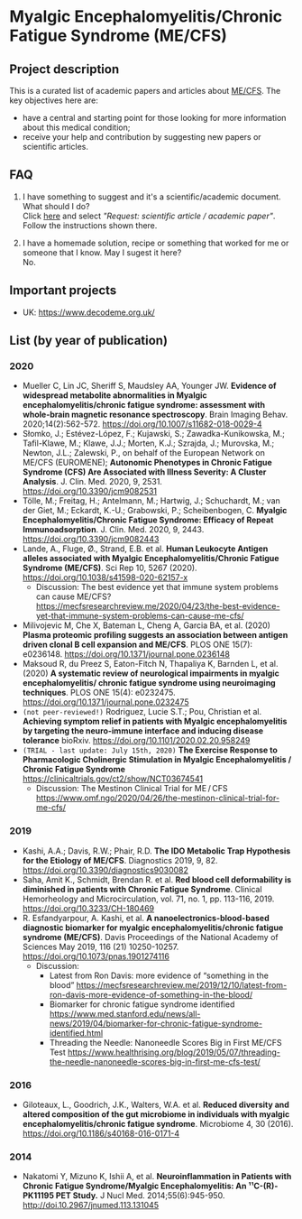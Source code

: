 # Myalgic Encephalomyelitis/Chronic Fatigue Syndrome (ME/CFS)


## Project description

This is a curated list of academic papers and articles about [ME/CFS](https://en.wikipedia.org/wiki/Chronic_fatigue_syndrome). The key objectives here are:
- have a central and starting point for those looking for more information about this medical condition;
- receive your help and contribution by suggesting new papers or scientific articles.


## FAQ

1. I have something to suggest and it's a scientific/academic document. What should I do? \
Click [here](https://github.com/fmachado/me-cfs/issues/new/choose) and select _"Request: scientific article / academic paper"_. Follow the instructions shown there.


2. I have a homemade solution, recipe or something that worked for me or someone that I know. May I sugest it here? \
No.


## Important projects

- UK: https://www.decodeme.org.uk/


## List (by year of publication)

### 2020
- Mueller C, Lin JC, Sheriff S, Maudsley AA, Younger JW. **Evidence of widespread metabolite abnormalities in Myalgic encephalomyelitis/chronic fatigue syndrome: assessment with whole-brain magnetic resonance spectroscopy**. Brain Imaging Behav. 2020;14(2):562-572. https://doi.org/10.1007/s11682-018-0029-4
- Słomko, J.; Estévez-López, F.; Kujawski, S.; Zawadka-Kunikowska, M.; Tafil-Klawe, M.; Klawe, J.J.; Morten, K.J.; Szrajda, J.; Murovska, M.; Newton, J.L.; Zalewski, P., on behalf of the European Network on ME/CFS (EUROMENE); **Autonomic Phenotypes in Chronic Fatigue Syndrome (CFS) Are Associated with Illness Severity: A Cluster Analysis**. J. Clin. Med. 2020, 9, 2531. https://doi.org/10.3390/jcm9082531
- Tölle, M.; Freitag, H.; Antelmann, M.; Hartwig, J.; Schuchardt, M.; van der Giet, M.; Eckardt, K.-U.; Grabowski, P.; Scheibenbogen, C. **Myalgic Encephalomyelitis/Chronic Fatigue Syndrome: Efficacy of Repeat Immunoadsorption**. J. Clin. Med. 2020, 9, 2443. https://doi.org/10.3390/jcm9082443
- Lande, A., Fluge, Ø., Strand, E.B. et al. **Human Leukocyte Antigen alleles associated with Myalgic Encephalomyelitis/Chronic Fatigue Syndrome (ME/CFS)**. Sci Rep 10, 5267 (2020). https://doi.org/10.1038/s41598-020-62157-x
  - Discussion: The best evidence yet that immune system problems can cause ME/CFS?
 https://mecfsresearchreview.me/2020/04/23/the-best-evidence-yet-that-immune-system-problems-can-cause-me-cfs/
- Milivojevic M, Che X, Bateman L, Cheng A, Garcia BA, et al. (2020) **Plasma proteomic profiling suggests an association between antigen driven clonal B cell expansion and ME/CFS**. PLOS ONE 15(7): e0236148. https://doi.org/10.1371/journal.pone.0236148
- Maksoud R, du Preez S, Eaton-Fitch N, Thapaliya K, Barnden L, et al. (2020) **A systematic review of neurological impairments in myalgic encephalomyelitis/ chronic fatigue syndrome using neuroimaging techniques**. PLOS ONE 15(4): e0232475. https://doi.org/10.1371/journal.pone.0232475
- `(not peer-reviewed!)` Rodriguez, Lucie S.T.; Pou, Christian et al. **Achieving symptom relief in patients with Myalgic encephalomyelitis by targeting the neuro-immune interface and inducing disease tolerance** bioRxiv. https://doi.org/10.1101/2020.02.20.958249
- `(TRIAL - last update: July 15th, 2020)` **The Exercise Response to Pharmacologic Cholinergic Stimulation in Myalgic Encephalomyelitis / Chronic Fatigue Syndrome** https://clinicaltrials.gov/ct2/show/NCT03674541
  - Discussion: The Mestinon Clinical Trial for ME / CFS https://www.omf.ngo/2020/04/26/the-mestinon-clinical-trial-for-me-cfs/

### 2019
- Kashi, A.A.; Davis, R.W.; Phair, R.D. **The IDO Metabolic Trap Hypothesis for the Etiology of ME/CFS**. Diagnostics 2019, 9, 82. https://doi.org/10.3390/diagnostics9030082
- Saha, Amit K.,  Schmidt, Brendan R. et al. **Red blood cell deformability is diminished in patients with Chronic Fatigue Syndrome**. Clinical Hemorheology and Microcirculation, vol. 71, no. 1, pp. 113-116, 2019. https://doi.org/10.3233/CH-180469
- R. Esfandyarpour, A. Kashi, et al. **A nanoelectronics-blood-based diagnostic biomarker for myalgic encephalomyelitis/chronic fatigue syndrome (ME/CFS)**. Davis Proceedings of the National Academy of Sciences May 2019, 116 (21) 10250-10257. https://doi.org/10.1073/pnas.1901274116
  - Discussion:
    - Latest from Ron Davis: more evidence of “something in the blood” https://mecfsresearchreview.me/2019/12/10/latest-from-ron-davis-more-evidence-of-something-in-the-blood/
    - Biomarker for chronic fatigue syndrome identified https://www.med.stanford.edu/news/all-news/2019/04/biomarker-for-chronic-fatigue-syndrome-identified.html
    - Threading the Needle: Nanoneedle Scores Big in First ME/CFS Test https://www.healthrising.org/blog/2019/05/07/threading-the-needle-nanoneedle-scores-big-in-first-me-cfs-test/


### 2016
- Giloteaux, L., Goodrich, J.K., Walters, W.A. et al. **Reduced diversity and altered composition of the gut microbiome in individuals with myalgic encephalomyelitis/chronic fatigue syndrome**. Microbiome 4, 30 (2016). https://doi.org/10.1186/s40168-016-0171-4

### 2014
- Nakatomi Y, Mizuno K, Ishii A, et al. **Neuroinflammation in Patients with Chronic Fatigue Syndrome/Myalgic Encephalomyelitis: An ¹¹C-(R)-PK11195 PET Study.** J Nucl Med. 2014;55(6):945-950. http://doi.10.2967/jnumed.113.131045
